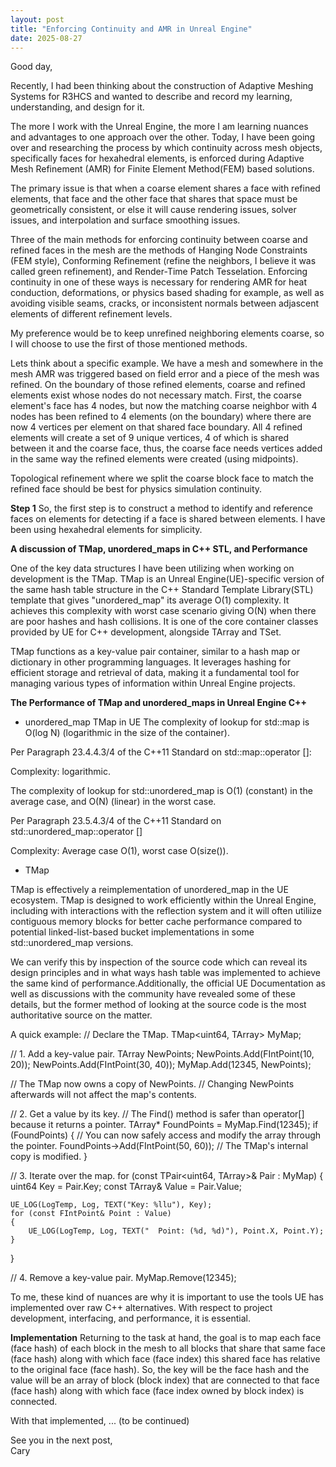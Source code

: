 ```yaml
---
layout: post
title: "Enforcing Continuity and AMR in Unreal Engine"
date: 2025-08-27
---
```


Good day,

Recently, I had been thinking about the construction of Adaptive Meshing Systems for R3HCS and wanted to describe and record my learning, understanding, and design for it.

The more I work with the Unreal Engine, the more I am learning nuances and advantages to one approach over the other. Today, I have been going over and researching the process by which continuity across mesh objects, specifically faces for hexahedral elements, is enforced during Adaptive Mesh Refinement (AMR) for Finite Element Method(FEM) based solutions. 

The primary issue is that when a coarse element shares a face with refined elements, that face and the other face that shares that space must be geometrically consistent, or else it will cause rendering issues, solver issues, and interpolation and surface smoothing issues.

Three of the main methods for enforcing continuity between coarse and refined faces in the mesh are the methods of Hanging Node Constraints (FEM style), Conforming Refinement (refine the neighbors, I believe it was called green refinement), and Render-Time Patch Tesselation. Enforcing continuity in one of these ways is necessary for rendering AMR for heat conduction, deformations, or physics based shading for example, as well as avoiding visible seams, cracks, or inconsistent normals between adjascent elements of different refinement levels.

My preference would be to keep unrefined neighboring elements coarse, so I will choose to use the first of those mentioned methods.

Lets think about a specific example. We have a mesh and somewhere in the mesh AMR was triggered based on field error and a piece of the mesh was refined. On the boundary of those refined elements, coarse and refined elements exist whose nodes do not necessary match. First, the coarse element's face has 4 nodes, but now the matching coarse neighbor with 4 nodes has been refined to 4 elements (on the boundary) where there are now 4 vertices per element on that shared face boundary. All 4 refined elements will create a set of 9 unique vertices, 4 of which is shared between it and the coarse face, thus, the coarse face needs vertices added in the same way the refined elements were created (using midpoints).

Topological refinement where we split the coarse block face to match the refined face should be best for physics simulation continuity. 

<b>Step 1</b>
So, the first step is to construct a method to identify and reference faces on elements for detecting if a face is shared between elements. I have been using hexahedral elements for simplicity.

<b>A discussion of TMap, unordered_maps in C++ STL, and Performance</b>

One of the key data structures I have been utilizing when working on development is the TMap. TMap is an Unreal Engine(UE)-specific version of the same hash table structure in the C++ Standard Template Library(STL) template that gives "unordered_map" its average O(1) complexity. It achieves this complexity with worst case scenario giving O(N) when there are poor hashes and hash collisions. It is one of the core container classes provided by UE for C++ development, alongside TArray and TSet.

TMap functions as a key-value pair container, similar to a hash map or dictionary in other programming languages. It leverages hashing for efficient storage and retrieval of data, making it a fundamental tool for managing various types of information within Unreal Engine projects.

<b>The Performance of TMap and unordered_maps in Unreal Engine C++</b>

- unordered_map TMap in UE
The complexity of lookup for std::map is O(log N) (logarithmic in the size of the container).

Per Paragraph 23.4.4.3/4 of the C++11 Standard on std::map::operator []:

Complexity: logarithmic.

The complexity of lookup for std::unordered_map is O(1) (constant) in the average case, and O(N) (linear) in the worst case.

Per Paragraph 23.5.4.3/4 of the C++11 Standard on std::unordered_map::operator []

Complexity: Average case O(1), worst case O(size()).

- TMap

TMap is effectively a reimplementation of unordered_map in the UE ecosystem. TMap is designed to work efficiently within the Unreal Engine, including with interactions with the reflection system and it will often utiliize contiguous memory blocks for better cache performance compared to potential linked-list-based bucket implementations in some std::unordered_map versions.

We can verify this by inspection of the source code which can reveal its design principles and in what ways hash table was implemented to achieve the same kind of performance.Additionally, the official UE Documentation as well as discussions with the community have revealed some of these details, but the former method of looking at the source code is the most authoritative source on the matter.

A quick example:
// Declare the TMap.
TMap<uint64, TArray<FIntPoint>> MyMap;

// 1. Add a key-value pair.
TArray<FIntPoint> NewPoints;
NewPoints.Add(FIntPoint(10, 20));
NewPoints.Add(FIntPoint(30, 40));
MyMap.Add(12345, NewPoints);

// The TMap now owns a copy of NewPoints.
// Changing NewPoints afterwards will not affect the map's contents.

// 2. Get a value by its key.
// The Find() method is safer than operator[] because it returns a pointer.
TArray<FIntPoint>* FoundPoints = MyMap.Find(12345);
if (FoundPoints)
{
    // You can now safely access and modify the array through the pointer.
    FoundPoints->Add(FIntPoint(50, 60)); // The TMap's internal copy is modified.
}

// 3. Iterate over the map.
for (const TPair<uint64, TArray<FIntPoint>>& Pair : MyMap)
{
    uint64 Key = Pair.Key;
    const TArray<FIntPoint>& Value = Pair.Value;

    UE_LOG(LogTemp, Log, TEXT("Key: %llu"), Key);
    for (const FIntPoint& Point : Value)
    {
        UE_LOG(LogTemp, Log, TEXT("  Point: (%d, %d)"), Point.X, Point.Y);
    }
}

// 4. Remove a key-value pair.
MyMap.Remove(12345);


To me, these kind of nuances are why it is important to use the tools UE has implemented over raw C++ alternatives. With respect to project development, interfacing, and performance, it is essential.

<b>Implementation</b>
Returning to the task at hand, the goal is to map each face (face hash) of each block in the mesh to all blocks that share that same face (face hash) along with which face (face index) this shared face has relative to the original face (face hash). So, the key will be the face hash and the value will be an array of block (block index) that are connected to that face (face hash) along with which face (face index owned by block index) is connected.

With that implemented, ... (to be continued)

See you in the next post,
<br>Cary